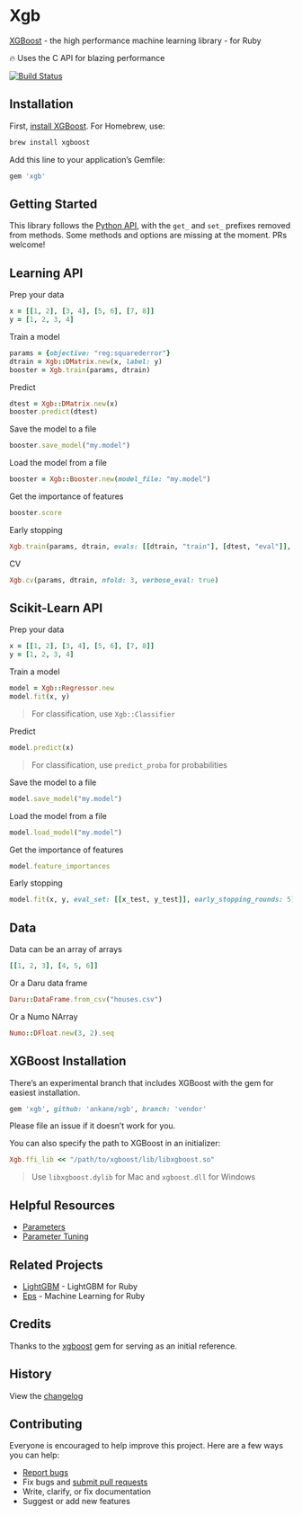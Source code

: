 # Xgb

[XGBoost](https://github.com/dmlc/xgboost) - the high performance machine learning library - for Ruby

:fire: Uses the C API for blazing performance

[![Build Status](https://travis-ci.org/ankane/xgb.svg?branch=master)](https://travis-ci.org/ankane/xgb)

## Installation

First, [install XGBoost](https://xgboost.readthedocs.io/en/latest/build.html). For Homebrew, use:

```sh
brew install xgboost
```

Add this line to your application’s Gemfile:

```ruby
gem 'xgb'
```

## Getting Started

This library follows the [Python API](https://xgboost.readthedocs.io/en/latest/python/python_api.html), with the `get_` and `set_` prefixes removed from methods. Some methods and options are missing at the moment. PRs welcome!

## Learning API

Prep your data

```ruby
x = [[1, 2], [3, 4], [5, 6], [7, 8]]
y = [1, 2, 3, 4]
```

Train a model

```ruby
params = {objective: "reg:squarederror"}
dtrain = Xgb::DMatrix.new(x, label: y)
booster = Xgb.train(params, dtrain)
```

Predict

```ruby
dtest = Xgb::DMatrix.new(x)
booster.predict(dtest)
```

Save the model to a file

```ruby
booster.save_model("my.model")
```

Load the model from a file

```ruby
booster = Xgb::Booster.new(model_file: "my.model")
```

Get the importance of features

```ruby
booster.score
```

Early stopping

```ruby
Xgb.train(params, dtrain, evals: [[dtrain, "train"], [dtest, "eval"]], early_stopping_rounds: 5)
```

CV

```ruby
Xgb.cv(params, dtrain, nfold: 3, verbose_eval: true)
```

## Scikit-Learn API

Prep your data

```ruby
x = [[1, 2], [3, 4], [5, 6], [7, 8]]
y = [1, 2, 3, 4]
```

Train a model

```ruby
model = Xgb::Regressor.new
model.fit(x, y)
```

> For classification, use `Xgb::Classifier`

Predict

```ruby
model.predict(x)
```

> For classification, use `predict_proba` for probabilities

Save the model to a file

```ruby
model.save_model("my.model")
```

Load the model from a file

```ruby
model.load_model("my.model")
```

Get the importance of features

```ruby
model.feature_importances
```

Early stopping

```ruby
model.fit(x, y, eval_set: [[x_test, y_test]], early_stopping_rounds: 5)
```

## Data

Data can be an array of arrays

```ruby
[[1, 2, 3], [4, 5, 6]]
```

Or a Daru data frame

```ruby
Daru::DataFrame.from_csv("houses.csv")
```

Or a Numo NArray

```ruby
Numo::DFloat.new(3, 2).seq
```

## XGBoost Installation

There’s an experimental branch that includes XGBoost with the gem for easiest installation.

```ruby
gem 'xgb', github: 'ankane/xgb', branch: 'vendor'
```

Please file an issue if it doesn’t work for you.

You can also specify the path to XGBoost in an initializer:

```ruby
Xgb.ffi_lib << "/path/to/xgboost/lib/libxgboost.so"
```

> Use `libxgboost.dylib` for Mac and `xgboost.dll` for Windows

## Helpful Resources

- [Parameters](https://xgboost.readthedocs.io/en/latest/parameter.html)
- [Parameter Tuning](https://xgboost.readthedocs.io/en/latest/tutorials/param_tuning.html)

## Related Projects

- [LightGBM](https://github.com/ankane/lightgbm) - LightGBM for Ruby
- [Eps](https://github.com/ankane/eps) - Machine Learning for Ruby

## Credits

Thanks to the [xgboost](https://github.com/PairOnAir/xgboost-ruby) gem for serving as an initial reference.

## History

View the [changelog](https://github.com/ankane/xgb/blob/master/CHANGELOG.md)

## Contributing

Everyone is encouraged to help improve this project. Here are a few ways you can help:

- [Report bugs](https://github.com/ankane/xgb/issues)
- Fix bugs and [submit pull requests](https://github.com/ankane/xgb/pulls)
- Write, clarify, or fix documentation
- Suggest or add new features
